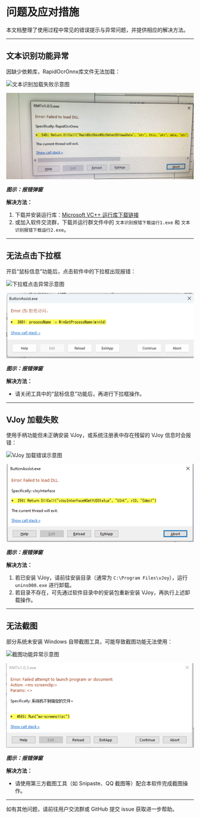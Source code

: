 # 问题及应对措施

本文档整理了使用过程中常见的错误提示与异常问题，并提供相应的解决方法。

---

## 文本识别功能异常

因缺少依赖库，RapidOcrOnnx库文件无法加载：

![文本识别加载失败示意图](/RMT/Web/Images/Question/RapidOCRLoad.jpg)

![文本识别加载失败示意图](Images/Question/RapidOCRLoad.jpg)    

***图示：报错弹窗***

**解决方法：**

1. 下载并安装运行库：[Microsoft VC++ 运行库下载链接](https://learn.microsoft.com/zh-cn/cpp/windows/latest-supported-vc-redist?view=msvc-170)
2. 或加入软件交流群，下载并运行群文件中的 `文本识别报错下载运行1.exe` 和 `文本识别报错下载运行2.exe`。

---

## 无法点击下拉框

开启“鼠标信息”功能后，点击软件中的下拉框出现报错：

![下拉框点击异常示意图](/RMT/Web/Images/Question/DropDownList.png)

![下拉框点击异常示意图](Images/Question/DropDownList.png)    

***图示：报错弹窗***

**解决方法：**

- 请关闭工具中的“鼠标信息”功能后，再进行下拉框操作。

---

## VJoy 加载失败

使用手柄功能但未正确安装 VJoy，或系统注册表中存在残留的 VJoy 信息时会报错：

![VJoy 加载错误示意图](/RMT/Web/Images/Question/Vjoy.png)

![VJoy 加载错误示意图](Images/Question/Vjoy.png)    

***图示：报错弹窗***

**解决方法：**

1. 若已安装 VJoy，请前往安装目录（通常为 `C:\Program Files\vJoy`），运行 `unins000.exe` 进行卸载。
2. 若目录不存在，可先通过软件目录中的安装包重新安装 VJoy，再执行上述卸载操作。

---

## 无法截图

部分系统未安装 Windows 自带截图工具，可能导致截图功能无法使用：

![截图功能异常示意图](/RMT/Web/Images/Question/ScreensHot.png)

![截图功能异常示意图](Images/Question/ScreensHot.png)  

***图示：报错弹窗***

**解决方法：**

- 请使用第三方截图工具（如 Snipaste、QQ 截图等）配合本软件完成截图操作。

---

如有其他问题，请前往用户交流群或 GitHub 提交 issue 获取进一步帮助。
